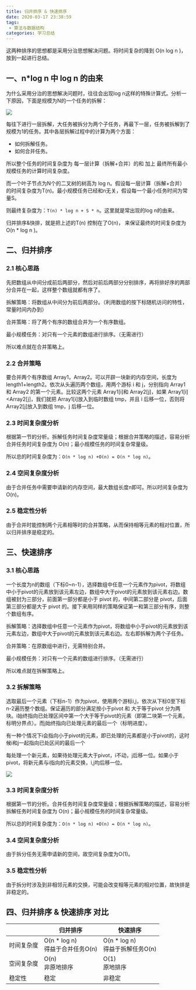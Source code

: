 ```yaml
---
title: 归并排序 & 快速排序
date: 2020-03-17 23:38:59
tags: 
 - 算法与数据结构 
categories: 学习总结
---
```

这两种排序的思想都是采用分治思想解决问题。将时间复杂的降到 O(n log n )，放到一起进行总结。

## 一、n*log n 中 log n 的由来
为什么采用分治的思想解决问题时，往往会出现log n这样的特殊计算式。分析一下原因，下面是规模为N的一个任务的拆解：
<!-- more -->
![](2.png)

每往下进行一层拆解，大任务被拆分为两个子任务，再最下一层，任务被拆解到了规模为1的任务。其中各层拆解过程中的计算为两个方面：

- 如何拆解任务。
- 如何合并任务。

所以整个任务的时间复杂度为 每一层计算（拆解+合并）的和 加上 最终所有最小规模任务的计算时间复杂度。

而一个叶子节点为N个的二叉树的树高为 log n。假设每一层计算（拆解+合并）的时间复杂度为T(n)。最小规模任务已经和n无关，假设每一个最小任务时间为常量S。

则最终复杂度为：``T(n) * log n + S * n``。这里就是常出现的log n的由来。

归并排序&快排，就是把上述的T(n) 控制在了O(n)， 来保证最终的时间复杂度为  O(n * log n )。

## 二、归并排序

### 2.1 核心思路

先把数组从中间分成前后两部分，然后对前后两部分分别排序，再将排好序的两部分合并在一起，这样整个数组就都有序了。

拆解策略：将数组从中间分为前后两部分。（利用数组的按下标随机访问的特性，常量时间内办到）

合并策略：将了两个有序的数组合并为一个有序数组。

最小规模任务：对只有一个元素的数组进行排序。（无需进行）

所以难点就在合并策略上。

### 2.2 合并策略

要合并两个有序数组 Array1，Array2。可以开辟一块新的内存空间，长度为length1+length2。依次从头遍历两个数组，用两个游标 i 和 j，分别指向 Array1和 Array2 的第一个元素。比较这两个元素 Array1[i]和 Array2[j]，如果 Array1[i]<Array2[j]，我们就把 Array1[i]放入到临时数组 tmp，并且 i 后移一位，否则将 Array2[j]放入到数组 tmp，j 后移一位。

### 2.3 时间复杂度分析

根据第一节的分析。拆解任务时间复杂度常量级；根据合并策略的描述，容易分析合并任务时间复杂度为 O(n)；最小规模任务的时间复杂常量级。

所以总的时间复杂度为：``O(n * log n) +O(n) = O(n * log n)``。

### 2.4 空间复杂度分析

由于合并任务中需要申请新的内存空间，最大数组长度n即可。所以时间复杂度为 O(n)。

### 2.5 稳定性分析

由于合并时能控制两个元素相等时的合并策略，从而保持相等元素的相对位置，所以归并排序是稳定的。



## 三、快速排序

### 3.1 核心思路

一个长度为n的数组（下标0~n-1），选择数组中任意一个元素作为pivot，将数组中小于pivot的元素放到该元素左边，数组中大于pivot的元素放到该元素右边。数组被封为三部分，前面第一部分都是小于 pivot 的，中间第二部分是 pivot，后面第三部分都是大于 pivot 的。接下来用同样的策略保证第一和第三部分有序，则整个数组有序。

拆解策略：选择数组中任意一个元素作为pivot，将数组中小于pivot的元素放到该元素左边，数组中大于pivot的元素放到该元素右边。左右即拆解为两个子任务。

合并策略：在原数组中进行，无需特别合并。

最小规模任务：对只有一个元素的数组进行排序。（无需进行）

所以难点就在拆解策略上。

### 3.2 拆解策略

选取最后一个元素（下标n-1）作为pivot，使用两个游标i,j，依次从下标0至下标n-2遍历整个数组。保证遍历的部分满足按小于pivot 和 大于等于pivot 分为两块。i始终指向已处理区间中第一个大于等于pivot的元素（即第二块第一个元素，标明分界点）。而j始终指向已处理元素的最后一个（标明进度）。

有一种个情况下i会指向小于pivot的元素，即已处理的元素都是小于pivot的，这时候i和j一起指向已处区间的最后一个

每处理一个新元素，如果待处理元素大于pivot，i不动，j后移一位。如果小于pivot，将新元素与i指向的元素交换，i,j均后移一位。

![](2.png)

### 3.3 时间复杂度分析

根据第一节的分析。合并任务时间复杂度常量级；根据拆解策略的描述，容易分析拆解任务时间复杂度为 O(n)；最小规模任务的时间复杂常量级。

所以总的时间复杂度为：``O(n * log n) +O(n) = O(n * log n)``。

### 3.4 空间复杂度分析

由于拆分任务无需申请新的空间，故空间复杂度为O(1)。

### 3.5 稳定性分析

由于拆分时涉及到非相邻元素的交换，可能会改变相等元素的相对位置，故快排是非稳定的。

## 四、归并排序 & 快速排序 对比

|            | 归并排序                            | 快速排序                            |
| ---------- | ----------------------------------- | ----------------------------------- |
| 时间复杂度 | O(n * log n)<br />得益于合并任务O(n) | O(n * log n)<br />得益于拆解任务O(n) |
| 空间复杂度 | O(n)<br />非原地排序                | O(1)<br />原地排序                  |
| 稳定性     | 稳定                                | 非稳定                              |
